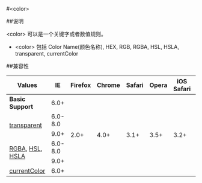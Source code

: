 #&lt;color&gt;

##说明

&lt;color&gt; 可以是一个关键字或者数值规则。

- &lt;color&gt; 包括 Color Name(颜色名称), HEX, RGB, RGBA, HSL, HSLA, transparent, currentColor


##兼容性


<table class="compatible">
<thead>
	<tr>
		<th>Values</th>
		<th>IE</th>
		<th>Firefox</th>
		<th>Chrome</th>
		<th>Safari</th>
		<th>Opera</th>
		<th>iOS Safari</th>
		<th>Android Browser</th>
		<th>Android Chrome</th>
	</tr>
</thead>
<tbody>
	<tr>
		<td><strong>Basic Support</strong></td>
		<td class="support">6.0+</td>
		<td class="support" rowspan="6">2.0+</td>
		<td class="support" rowspan="6">4.0+</td>
		<td class="support" rowspan="6">3.1+</td>
		<td class="support" rowspan="6">3.5+</td>
		<td class="support" rowspan="6">3.2+</td>
		<td class="support" rowspan="6">2.1+</td>
		<td class="support" rowspan="6">18.0+</td>
	</tr>
	<tr>
		<td rowspan="2"><a href="transparent.htm">transparent</a></td>
		<td class="partsupport">6.0-8.0</td>
	</tr>
	<tr>
		<td class="support">9.0+</td>
	</tr>
	<tr>
		<td rowspan="2"><a href="rgba.htm">RGBA</a>, <a href="hsl.htm">HSL</a>, <a href="hsla.htm">HSLA</a></td>
		<td class="unsupport">6.0-8.0</td>
	</tr>
	<tr>
		<td class="support">9.0+</td>
	</tr>
	<tr>
		<td><a href="currentColor.htm">currentColor</a></td>
		<td class="support">6.0+</td>
	</tr>
</tbody>
</table>
